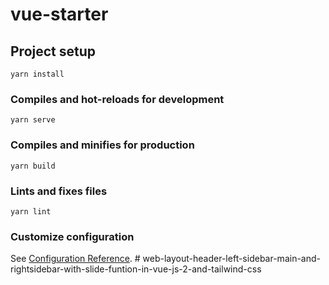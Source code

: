 # vue-starter

## Project setup
```
yarn install
```

### Compiles and hot-reloads for development
```
yarn serve
```

### Compiles and minifies for production
```
yarn build
```

### Lints and fixes files
```
yarn lint
```

### Customize configuration
See [Configuration Reference](https://cli.vuejs.org/config/).
#   w e b - l a y o u t - h e a d e r - l e f t - s i d e b a r - m a i n - a n d - r i g h t s i d e b a r - w i t h - s l i d e - f u n t i o n - i n - v u e - j s - 2 - a n d - t a i l w i n d - c s s  
 